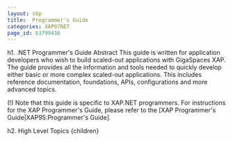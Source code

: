 ```yaml
---
layout: sbp
title:  Programmer's Guide
categories: XAP97NET
page_id: 63799416
---
```


h1. .NET Programmer's Guide Abstract
This guide is written for application developers who wish to build scaled-out applications with GigaSpaces XAP. The guide provides all the information and tools needed to quickly develop either basic or more complex scaled-out applications. This includes reference documentation, foundations, APIs, configurations and more advanced topics.

(!) Note that this guide is specific to XAP.NET programmers. For instructions for the XAP Programmer's Guide, please refer to the [XAP Programmer's Guide|XAP95:Programmer's Guide].

h2. High Level Topics
{children}